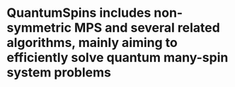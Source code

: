
# QuantumSpins includes non-symmetric MPS and several related algorithms, mainly aiming to efficiently solve quantum many-spin system problems